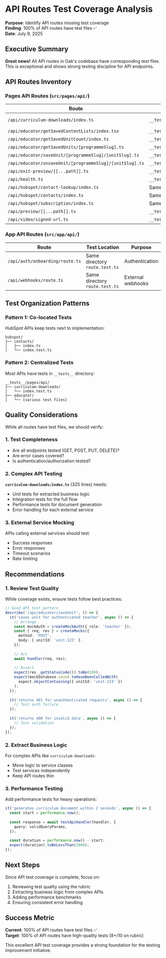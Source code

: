 # API Routes Test Coverage Analysis

**Purpose**: Identify API routes missing test coverage  
**Finding**: 100% of API routes have test files ✅  
**Date**: July 9, 2025

## Executive Summary

**Great news!** All API routes in Oak's codebase have corresponding test files. This is exceptional and shows strong testing discipline for API endpoints.

## API Routes Inventory

### Pages API Routes (`src/pages/api/`)

| Route | Test Location | Complexity |
|-------|---------------|------------|
| `/api/curriculum-downloads/index.ts` | `__tests__/pages/api/curriculum-downloads/index.test.ts` | High (325 lines) |
| `/api/educator/getSavedContentLists/index.tsx` | `__tests__/pages/api/educator/getSavedContentLists/index.test.tsx` | Medium |
| `/api/educator/getSavedUnitCount/index.ts` | `__tests__/pages/api/educator/getSavedUnitCount/index.test.ts` | Low |
| `/api/educator/getSavedUnits/[programmeSlug].ts` | `__tests__/pages/api/educator/getSavedUnits/[programmeSlug].test.ts` | Medium |
| `/api/educator/saveUnit/[programmeSlug]/[unitSlug].ts` | `__tests__/pages/api/educator/saveUnit/[programmeSlug]/[unitSlug].test.ts` | Medium |
| `/api/educator/unsaveUnit/[programmeSlug]/[unitSlug].ts` | `__tests__/pages/api/educator/unsaveUnit/[programmeSlug]/[unitSlug].test.ts` | Medium |
| `/api/exit-preview/[[...path]].ts` | `__tests__/pages/api/exit-preview/[[...path]].test.ts` | Low |
| `/api/health.ts` | `__tests__/pages/api/health.test.ts` | Low |
| `/api/hubspot/contact-lookup/index.ts` | Same directory `.test.ts` | Medium |
| `/api/hubspot/contacts/index.ts` | Same directory `.test.ts` | Medium |
| `/api/hubspot/subscription/index.ts` | Same directory `.test.ts` | Medium |
| `/api/preview/[[...path]].ts` | `__tests__/pages/api/preview/[[...path]].test.ts` | Low |
| `/api/video/signed-url.ts` | `__tests__/pages/api/video/signed-url.test.ts` | Medium |

### App API Routes (`src/app/api/`)

| Route | Test Location | Purpose |
|-------|---------------|---------|
| `/api/auth/onboarding/route.ts` | Same directory `route.test.ts` | Authentication |
| `/api/webhooks/route.ts` | Same directory `route.test.ts` | External webhooks |

## Test Organization Patterns

### Pattern 1: Co-located Tests

HubSpot APIs keep tests next to implementation:

```text
hubspot/
├── contacts/
│   ├── index.ts
│   └── index.test.ts
```

### Pattern 2: Centralized Tests

Most APIs have tests in `__tests__` directory:

```text
__tests__/pages/api/
├── curriculum-downloads/
│   └── index.test.ts
├── educator/
│   └── [various test files]
```

## Quality Considerations

While all routes have test files, we should verify:

### 1. Test Completeness

- Are all endpoints tested (GET, POST, PUT, DELETE)?
- Are error cases covered?
- Is authentication/authorization tested?

### 2. Complex API Testing

**`curriculum-downloads/index.ts`** (325 lines) needs:

- Unit tests for extracted business logic
- Integration tests for the full flow
- Performance tests for document generation
- Error handling for each external service

### 3. External Service Mocking

APIs calling external services should test:

- Success responses
- Error responses
- Timeout scenarios
- Rate limiting

## Recommendations

### 1. Review Test Quality

While coverage exists, ensure tests follow best practices:

```typescript
// Good API test pattern
describe('/api/educator/saveUnit', () => {
  it('saves unit for authenticated teacher', async () => {
    // Arrange
    const mockAuth = createMockAuth({ role: 'teacher' });
    const { req, res } = createMocks({
      method: 'POST',
      body: { unitId: 'unit-123' },
    });
    
    // Act
    await handler(req, res);
    
    // Assert
    expect(res._getStatusCode()).toBe(200);
    expect(mockDatabase.save).toHaveBeenCalledWith(
      expect.objectContaining({ unitId: 'unit-123' })
    );
  });
  
  it('returns 401 for unauthenticated requests', async () => {
    // Test auth failure
  });
  
  it('returns 400 for invalid data', async () => {
    // Test validation
  });
});
```

### 2. Extract Business Logic

For complex APIs like `curriculum-downloads`:

- Move logic to service classes
- Test services independently
- Keep API routes thin

### 3. Performance Testing

Add performance tests for heavy operations:

```typescript
it('generates curriculum document within 2 seconds', async () => {
  const start = performance.now();
  
  const response = await testApiHandler(handler, {
    query: validQueryParams,
  });
  
  const duration = performance.now() - start;
  expect(duration).toBeLessThan(2000);
});
```

## Next Steps

Since API test coverage is complete, focus on:

1. Reviewing test quality using the rubric
2. Extracting business logic from complex APIs
3. Adding performance benchmarks
4. Ensuring consistent error handling

## Success Metric

**Current**: 100% of API routes have test files ✅  
**Target**: 100% of API routes have high-quality tests (8+/10 on rubric)

This excellent API test coverage provides a strong foundation for the testing improvement initiative.
